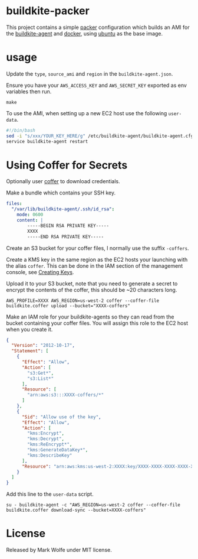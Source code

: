 # buildkite-packer

This project contains a simple [packer](https://www.packer.io/) configuration which builds an AMI for the [buildkite-agent](https://buildkite.com/docs/agent/installation) and [docker](https://www.docker.com/), using [ubuntu](http://ubuntu.com) as the base image.

# usage

Update the `type`, `source_ami` and `region` in the `buildkite-agent.json`.

Ensure you have your `AWS_ACCESS_KEY` and `AWS_SECRET_KEY` exported as env variables then run.

```
make
```

To use the AMI, when setting up a new EC2 host use the following `user-data`.

```bash
#!/bin/bash
sed -i "s/xxx/YOUR_KEY_HERE/g" /etc/buildkite-agent/buildkite-agent.cfg
service buildkite-agent restart
```

# Using Coffer for Secrets

Optionally user [coffer](https://github.com/wolfeidau/coffer) to download credentials.

Make a bundle which contains your SSH key.

```yaml
files:
  "/var/lib/buildkite-agent/.ssh/id_rsa":
    mode: 0600
    content: |
        -----BEGIN RSA PRIVATE KEY-----
        XXXX
        -----END RSA PRIVATE KEY-----
```

Create an S3 bucket for your coffer files, I normally use the suffix `-coffers`.

Create a KMS key in the same region as the EC2 hosts your launching with the alias `coffer`. This can be done in the IAM section of the management console, see [Creating Keys](http://docs.aws.amazon.com/kms/latest/developerguide/create-keys.html).

Upload it to your S3 bucket, note that you need to generate a secret to encrypt the contents of the coffer, this should be ~20 characters long.

```
AWS_PROFILE=XXXX AWS_REGION=us-west-2 coffer --coffer-file buildkite.coffer upload --bucket="XXXX-coffers"
```

Make an IAM role for your buildkite-agents so they can read from the bucket containing your coffer files. You will assign this role to the EC2 host when you create it.

```json
{
  "Version": "2012-10-17",
  "Statement": [
    {
      "Effect": "Allow",
      "Action": [
        "s3:Get*",
        "s3:List*"
      ],
      "Resource": [
        "arn:aws:s3:::XXXX-coffers/*"
      ]
    },
    {
      "Sid": "Allow use of the key",
      "Effect": "Allow",
      "Action": [
        "kms:Encrypt",
        "kms:Decrypt",
        "kms:ReEncrypt*",
        "kms:GenerateDataKey*",
        "kms:DescribeKey"
      ],
      "Resource": "arn:aws:kms:us-west-2:XXXX:key/XXXX-XXXX-XXXX-XXXX-XXXX"
    }
  ]
}
```

Add this line to the `user-data` script.

```
su - buildkite-agent -c "AWS_REGION=us-west-2 coffer --coffer-file buildkite.coffer download-sync --bucket=XXXX-coffers"
```

# License

Released by Mark Wolfe under MIT license.
